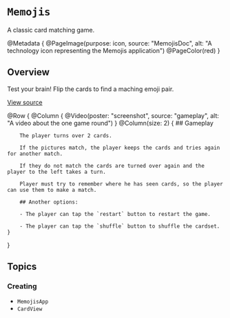 # ``Memojis``

A classic card matching game.

@Metadata {
    @PageImage(purpose: icon,
               source: "MemojisDoc",
               alt: "A technology icon representing the Memojis application")
    @PageColor(red)
}

## Overview

Test your brain! Flip the cards to find a maching emoji pair.

[View source](https://github.com/iamalexman/Memojis)

@Row {
    @Column {
        @Video(poster: "screenshot", 
               source: "gameplay",
               alt: "A video about the one game round")
    }
    @Column(size: 2) {
        ## Gameplay
        
        The player turns over 2 cards. 
        
        If the pictures match, the player keeps the cards and tries again for another match. 
        
        If they do not match the cards are turned over again and the player to the left takes a turn.
        
        Player must try to remember where he has seen cards, so the player can use them to make a match.
        
        ## Another options:
        
        - The player can tap the `restart` button to restart the game.
        
        - The player can tap the `shuffle` button to shuffle the cardset.
    }
}

## Topics

### Creating

- ``MemojisApp``
- ``CardView``
